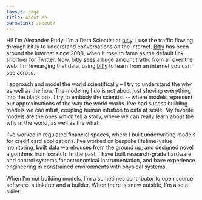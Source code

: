 ```yaml
---
layout: page
title: About Me
permalink: /about/
---
```



Hi! I'm Alexander Rudy. I'm a Data Scientist at [bitly][]. I use the traffic flowing through bit.ly to understand conversations on the internet. [Bitly][bitly] has been around the internet since 2008, when it rose to fame as the
default link shortner for Twitter. Now, [bitly][] sees a huge amount traffic from all over the web. I'm levearging
that data, using [bitly][] to learn from an internet you can see across.

I approach and model the world scientifically – I try to understand the why as well as the how. The modeling I do
is not about just shoving everything into the black box. I try to embody the scientist -- where models represent our
approximations of the way the world works. I've had sucess building models we can intuit, coupling human intuition to
data at scale. My favorite models are the ones which tell a story, where we can really learn about the why in the world,
as well as the what.

I've worked in regulated financial spaces, where I built underwriting models for credit card applications. I've worked on bespoke lifetime-value monitoring, built data warehouses from the ground up, and designed novel algorithms from scratch. In the past, I have built research-grade hardware and control systems for astronomical instrumentation, and have experience engineering in constrained environments with physical systems. 

When I'm not building models, I'm a sometimes contributor to open source software, a tinkerer and a builder. When there
is snow outside, I'm also a skiier.

[bitly]: https://bitly.com